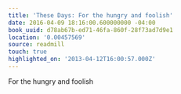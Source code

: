 ```yaml
---
title: 'These Days: For the hungry and foolish'
date: 2016-04-09 18:16:00.600000000 -04:00
book_uuid: d78ab67b-ed71-46fa-860f-28f73ad7d9e1
location: '0.00457569'
source: readmill
touch: true
highlighted_on: '2013-04-12T16:00:57.000Z'
---
```


For the hungry and foolish